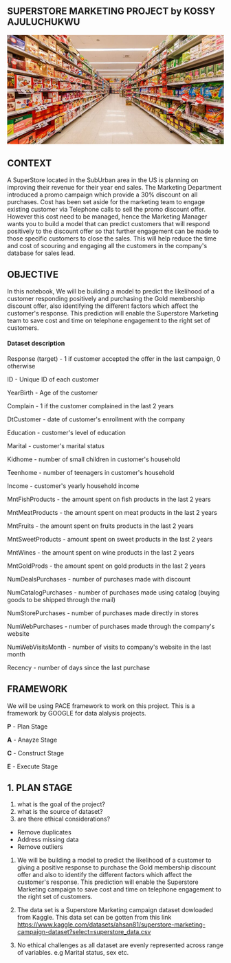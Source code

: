 ## SUPERSTORE MARKETING PROJECT by KOSSY AJULUCHUKWU
![](storeimage.jpeg)

## CONTEXT

A SuperStore located in the SubUrban area in the US is planning on improving their revenue for their year end sales. The Marketing Department introduced a promo campaign which provide a 30% discount on all purchases. Cost has been set aside for the marketing team to engage existing customer via Telephone calls to sell the promo discount offer. However this cost need to be managed, hence the Marketing Manager wants you to build a model that can predict customers that will respond positively to the discount offer so that further engagement can be made to those specific customers to close the sales. This will help reduce the time and cost of scouring and engaging all the customers in the company's database for sales lead.

## OBJECTIVE

In this notebook, We will be building a model to predict the likelihood of a customer responding positively and purchasing the Gold membership discount offer, also identifying the different factors which affect the customer's response. This prediction will enable the Superstore Marketing team to save cost and time on telephone engagement to the right set of customers.

####  Dataset description
Response (target) - 1 if customer accepted the offer in the last campaign, 0 otherwise

ID - Unique ID of each customer

YearBirth - Age of the customer 

Complain - 1 if the customer complained in the last 2 years 

DtCustomer - date of customer's enrollment with the company

Education - customer's level of education

Marital - customer's marital status

Kidhome - number of small children in customer's household

Teenhome - number of teenagers in customer's household

Income - customer's yearly household income

MntFishProducts - the amount spent on fish products in the last 2 years

MntMeatProducts - the amount spent on meat products in the last 2 years

MntFruits - the amount spent on fruits products in the last 2 years

MntSweetProducts - amount spent on sweet products in the last 2 years

MntWines - the amount spent on wine products in the last 2 years

MntGoldProds - the amount spent on gold products in the last 2 years

NumDealsPurchases - number of purchases made with discount

NumCatalogPurchases - number of purchases made using catalog (buying goods to be shipped through the mail)

NumStorePurchases - number of purchases made directly in stores

NumWebPurchases - number of purchases made through the company's website


NumWebVisitsMonth - number of visits to company's website in the last month

Recency - number of days since the last purchase


## FRAMEWORK

We will be using PACE framework to work on this project. This is a framework by GOOGLE for data alalysis projects.

**P** - Plan Stage

**A** - Anayze Stage

**C** - Construct Stage

**E** - Execute Stage

## 1.  PLAN STAGE

1. what is the goal of the project?
2. what is the source of dataset?
3. are there ethical considerations?

* Remove duplicates
* Address missing data
* Remove outliers


1.  We will be building a model to predict the likelihood of a customer to giving a positive response to purchase the Gold membership discount offer and also to identify the different factors which affect the customer's response. This prediction will enable the Superstore Marketing campaign to save cost and time on telephone engagement to the right set of customers.

2. The data set is a Superstore Marketing campaign dataset dowloaded from Kaggle. This data set can be gotten from this link https://www.kaggle.com/datasets/ahsan81/superstore-marketing-campaign-dataset?select=superstore_data.csv

3. No ethical challenges as all dataset are evenly represented across range of variables. e.g Marital status, sex etc.
